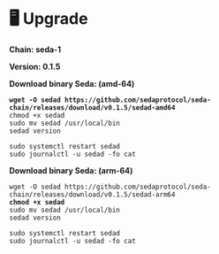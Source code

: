 # 🖥️ Upgrade

**Chain: seda-1**

**Version: 0.1.5**

**Download binary Seda: (amd-64)**

<pre><code><strong>wget -O sedad https://github.com/sedaprotocol/seda-chain/releases/download/v0.1.5/sedad-amd64
</strong>chmod +x sedad
sudo mv sedad /usr/local/bin
sedad version

sudo systemctl restart sedad
sudo journalctl -u sedad -fo cat
</code></pre>

**Download binary Seda: (arm-64)**

<pre><code>wget -O sedad https://github.com/sedaprotocol/seda-chain/releases/download/v0.1.5/sedad-arm64
<strong>chmod +x sedad
</strong>sudo mv sedad /usr/local/bin
sedad version

sudo systemctl restart sedad
sudo journalctl -u sedad -fo cat
</code></pre>
